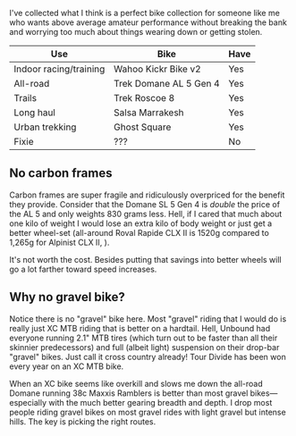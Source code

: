 I've collected what I think is a perfect bike collection for someone like me who wants above average amateur performance without breaking the bank and worrying too much about things wearing down or getting stolen.

| Use                    | Bike                   | Have |
| ---------------------- | ---------------------- | ---- |
| Indoor racing/training | Wahoo Kickr Bike v2    | Yes  |
| All-road               | Trek Domane AL 5 Gen 4 | Yes  |
| Trails                 | Trek Roscoe 8          | Yes  |
| Long haul              | Salsa Marrakesh        | Yes  |
| Urban trekking         | Ghost Square           | Yes  |
| Fixie                  | ???                    | No   |

## No carbon frames

Carbon frames are super fragile and ridiculously overpriced for the benefit they provide. Consider that the Domane SL 5 Gen 4 is *double* the price of the AL 5 and only weights 830 grams less. Hell, if I cared that much about one kilo of weight I would lose an extra kilo of body weight or just get a better  wheel-set (all-around Roval Rapide CLX II is 1520g compared to 1,265g for Alpinist CLX II, ).

It's not worth the cost. Besides putting that savings into better wheels will go a lot farther toward speed increases.

## Why no gravel bike?

Notice there is no "gravel" bike here. Most "gravel" riding that I would do is really just XC MTB riding that is better on a hardtail. Hell, Unbound had everyone running 2.1" MTB tires (which turn out to be faster than all their skinnier predecessors) and full (albeit light) suspension on their drop-bar "gravel" bikes. Just call it cross country already! Tour Divide has been won every year on an XC MTB bike.

When an XC bike seems like overkill and slows me down the all-road Domane running 38c Maxxis Ramblers is better than most gravel bikes—especially with the much better gearing breadth and depth. I drop most people riding gravel bikes on most gravel rides with light gravel but intense hills. The key is picking the right routes.
